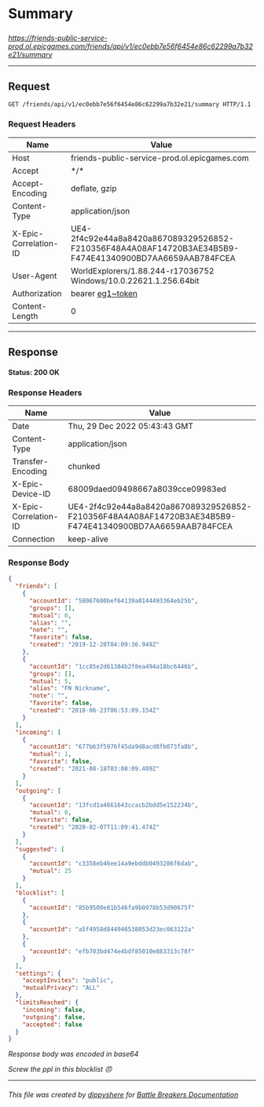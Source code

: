 # Summary

#####

*https://friends-public-service-prod.ol.epicgames.com/friends/api/v1/ec0ebb7e56f6454e86c62299a7b32e21/summary*



___

## Request

```http request
GET /friends/api/v1/ec0ebb7e56f6454e86c62299a7b32e21/summary HTTP/1.1
```





### Request Headers

| Name | Value |
|---|---|
| Host | friends-public-service-prod.ol.epicgames.com |
| Accept | \*/\* |
| Accept-Encoding | deflate, gzip |
| Content-Type | application/json |
| X-Epic-Correlation-ID | UE4-2f4c92e44a8a8420a867089329526852-F210356F48A4A08AF14720B3AE34B5B9-F474E41340900BD7AA6659AAB784FCEA |
| User-Agent | WorldExplorers/1.88.244-r17036752 Windows/10.0.22621.1.256.64bit |
| Authorization | bearer [eg1~token](https://github.com/dippyshere/battle-breakers-documentation/blob/master/docs/common/tokens/eg1.md) |
| Content-Length | 0 |



___

## Response

#### Status: 200 OK




### Response Headers

| Name | Value |
|---|---|
| Date | Thu, 29 Dec 2022 05:43:43 GMT |
| Content-Type | application/json |
| Transfer-Encoding | chunked |
| X-Epic-Device-ID | 68009daed09498667a8039cce09983ed |
| X-Epic-Correlation-ID | UE4-2f4c92e44a8a8420a867089329526852-F210356F48A4A08AF14720B3AE34B5B9-F474E41340900BD7AA6659AAB784FCEA |
| Connection | keep-alive |


### Response Body

```json
{
  "friends": [
    {
      "accountId": "58067600bef64139a0144493364eb25b",
      "groups": [],
      "mutual": 0,
      "alias": "",
      "note": "",
      "favorite": false,
      "created": "2019-12-20T04:09:36.949Z"
    },
    {
      "accountId": "1cc85e2d61384b2f8ea494a18bc6446b",
      "groups": [],
      "mutual": 5,
      "alias": "FN Nickname",
      "note": "",
      "favorite": false,
      "created": "2018-06-23T06:53:09.154Z"
    }
  ],
  "incoming": [
    {
      "accountId": "677b63f5976f45da9d8acd8fb073fa8b",
      "mutual": 1,
      "favorite": false,
      "created": "2021-08-18T03:08:09.409Z"
    }
  ],
  "outgoing": [
    {
      "accountId": "13fcd1a4661643ccacb2bdd5e152234b",
      "mutual": 0,
      "favorite": false,
      "created": "2020-02-07T11:09:41.474Z"
    }
  ],
  "suggested": [
    {
      "accountId": "c3358eb46ee14a9ebddb0493286f6dab",
      "mutual": 25
    }
  ],
  "blocklist": [
    {
      "accountId": "85b9500e81b546fa9b0978b53d90675f"
    },
    {
      "accountId": "a5f4958d844946538053d23ec063122a"
    },
    {
      "accountId": "efb703bd474e4bdf85010e883313c78f"
    }
  ],
  "settings": {
    "acceptInvites": "public",
    "mutualPrivacy": "ALL"
  },
  "limitsReached": {
    "incoming": false,
    "outgoing": false,
    "accepted": false
  }
}
```

*Response body was encoded in base64*

*Screw the ppl in this blocklist 😠*

___

###### This file was created by [dippyshere](https://github.com/dippyshere) for [Battle Breakers Documentation](https://github.com/dippyshere/battle-breakers-documentation)
